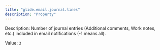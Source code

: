 ```yaml
---
title: "glide.email.journal.lines"
description: "Property"
---
```


Description: Number of journal entries (Additional comments, Work notes, etc.) included in email notifications (-1 means all).

Value: `3`